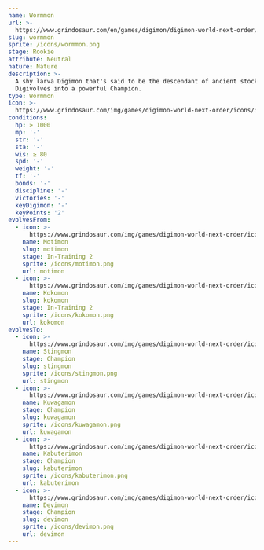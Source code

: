 ```yaml
---
name: Wormmon
url: >-
  https://www.grindosaur.com/en/games/digimon/digimon-world-next-order/digimon/32-wormmon
slug: wormmon
sprite: /icons/wormmon.png
stage: Rookie
attribute: Neutral
nature: Nature
description: >-
  A shy larva Digimon that's said to be the descendant of ancient stock.
  Digivolves into a powerful Champion.
type: Wormmon
icon: >-
  https://www.grindosaur.com/img/games/digimon-world-next-order/icons/32-wormmon-icon.png
conditions:
  hp: ≥ 1000
  mp: '-'
  str: '-'
  sta: '-'
  wis: ≥ 80
  spd: '-'
  weight: '-'
  tf: '-'
  bonds: '-'
  discipline: '-'
  victories: '-'
  keyDigimon: '-'
  keyPoints: '2'
evolvesFrom:
  - icon: >-
      https://www.grindosaur.com/img/games/digimon-world-next-order/icons/15-motimon-icon-small.png
    name: Motimon
    slug: motimon
    stage: In-Training 2
    sprite: /icons/motimon.png
    url: motimon
  - icon: >-
      https://www.grindosaur.com/img/games/digimon-world-next-order/icons/19-kokomon-icon-small.png
    name: Kokomon
    slug: kokomon
    stage: In-Training 2
    sprite: /icons/kokomon.png
    url: kokomon
evolvesTo:
  - icon: >-
      https://www.grindosaur.com/img/games/digimon-world-next-order/icons/68-stingmon-icon-small.png
    name: Stingmon
    stage: Champion
    slug: stingmon
    sprite: /icons/stingmon.png
    url: stingmon
  - icon: >-
      https://www.grindosaur.com/img/games/digimon-world-next-order/icons/84-kuwagamon-icon-small.png
    name: Kuwagamon
    stage: Champion
    slug: kuwagamon
    sprite: /icons/kuwagamon.png
    url: kuwagamon
  - icon: >-
      https://www.grindosaur.com/img/games/digimon-world-next-order/icons/63-kabuterimon-icon-small.png
    name: Kabuterimon
    stage: Champion
    slug: kabuterimon
    sprite: /icons/kabuterimon.png
    url: kabuterimon
  - icon: >-
      https://www.grindosaur.com/img/games/digimon-world-next-order/icons/75-devimon-icon-small.png
    name: Devimon
    stage: Champion
    slug: devimon
    sprite: /icons/devimon.png
    url: devimon
---
```


